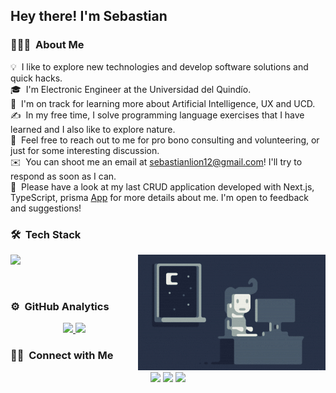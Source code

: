 <h2>Hey there! I'm Sebastian</h2>

<!-- ## 👋 &nbsp;Hey there! I'm Sebastian -->

### 👨🏻‍💻 &nbsp;About Me

💡 &nbsp;I like to explore new technologies and develop software solutions and quick hacks.\
🎓 &nbsp;I'm Electronic Engineer at the Universidad del Quindío.\
🌱 &nbsp;I'm on track for learning more about Artificial Intelligence, UX and UCD.\
✍️ &nbsp;In my free time, I solve programming language exercises that I have learned and I also like to explore nature.\
💬 &nbsp;Feel free to reach out to me for pro bono consulting and volunteering, or just for some interesting discussion.\
✉️ &nbsp;You can shoot me an email at sebastianlion12@gmail.com! I'll try to respond as soon as I can.\
📄 &nbsp;Please have a look at my last CRUD application developed with Next.js, TypeScript, prisma [App](https://vercel.com/sebastians-projects-aeba268c/nextjs-prisma-crud/PHT1mREmwhx4arVa4WAtjT2go2Pd) 
for more details about me. I'm open to feedback and suggestions!

### 🛠 &nbsp;Tech Stack
<img alt="Night Coding" src="https://raw.githubusercontent.com/AVS1508/AVS1508/master/assets/Night-Coding.gif" align="right"/>
<!--tech stack icons-->
<!--tech stack icons-->
<p align="left">
  <a href="https://skillicons.dev">
    <img src="https://skillicons.dev/icons?i=css,sass,html,js,jquery,react,nextjs,typescript,ts,nodejs,express,vercel,bootstrap,mysql,firebase,figma,git,github,postman,vscode,c,cpp,eclipse,java,py,php,matlab,linux&perline=7" />
  </a>
</p>
<br>
<!-------------------------->

### ⚙️ &nbsp;GitHub Analytics

<p align="center">
  <a href="https://github.com/sebastianlion">
    <img height="160em" src="https://github-readme-stats-eight-theta.vercel.app/api?username=sebastianlion&show_icons=true&theme=algolia&include_all_commits=true&count_private=true"/>
    <img height="160em" src="https://github-readme-stats-eight-theta.vercel.app/api/top-langs/?username=sebastianlion&layout=compact&langs_count=8&theme=algolia"/>
  </a>
</p>

### 🤝🏻 &nbsp;Connect with Me

<p align="center">
  <a href="https://www.linkedin.com/in/sebastianlion"><img src="https://img.shields.io/badge/-Sebastian%20Ceballos%20B-0077B5?style=flat&logo=Linkedin&logoColor=white"/></a>
  <a href="mailto:sebastianlion12@gmail.com"><img src="https://img.shields.io/badge/-sebastianlion12@gmail.com-D14836?style=flat&logo=Gmail&logoColor=white"/></a>
  <a href="https://wa.me/573218322098"><img src="https://img.shields.io/badge/-@Sebastian C-25D366?style=flat&logo=WhatsApp&logoColor=white"/></a>
</p>
